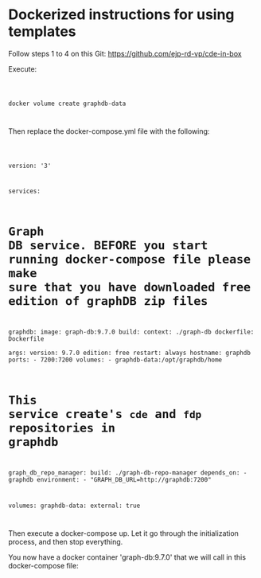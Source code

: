 # Dockerized instructions for using templates

Follow steps 1 to 4 on this Git:  https://github.com/ejp-rd-vp/cde-in-box

Execute:

<code>

docker volume create graphdb-data

</code>

Then replace the docker-compose.yml file with the following:

<code>

version: '3'

services:
  #  Graph DB service. BEFORE you start running docker-compose file please make sure that you have downloaded free edition of graphDB zip files	
  graphdb:
    image: graph-db:9.7.0
    build:
      context: ./graph-db
      dockerfile: Dockerfile        
      args:
        version: 9.7.0
        edition: free
    restart: always
    hostname: graphdb
    ports:
      - 7200:7200
    volumes:
      - graphdb-data:/opt/graphdb/home
    
  #  This service create's `cde` and `fdp` repositories in graphdb	
  graph_db_repo_manager:
    build: ./graph-db-repo-manager
    depends_on:
      - graphdb
    environment:
      - "GRAPH_DB_URL=http://graphdb:7200"

volumes:
  graphdb-data:
    external: true

</code>


Then execute a docker-compose up.   Let it go through the initialization process, and then stop everything.

You now have a docker container 'graph-db:9.7.0' that we will call in this docker-compose file:

